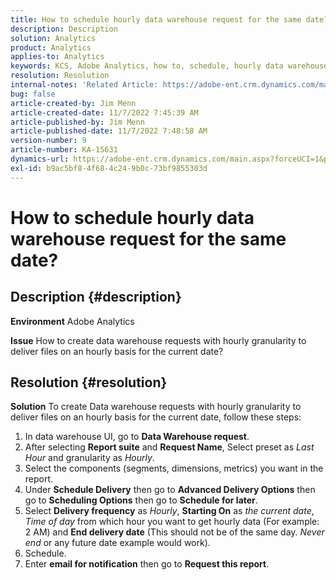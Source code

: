 ```yaml
---
title: How to schedule hourly data warehouse request for the same date?
description: Description
solution: Analytics
product: Analytics
applies-to: Analytics
keywords: KCS, Adobe Analytics, how to, schedule, hourly data warehouse request, same date
resolution: Resolution
internal-notes: 'Related Article: https://adobe-ent.crm.dynamics.com/main.aspx?appid=c8f3a4cd-a068-e911-a957-000d3a34e00b&pagetype=entityrecord&etn=knowledgearticle&id=b5d08a45-cea0-ea11-a812-000d3a303484'
bug: false
article-created-by: Jim Menn
article-created-date: 11/7/2022 7:45:39 AM
article-published-by: Jim Menn
article-published-date: 11/7/2022 7:48:58 AM
version-number: 9
article-number: KA-15631
dynamics-url: https://adobe-ent.crm.dynamics.com/main.aspx?forceUCI=1&pagetype=entityrecord&etn=knowledgearticle&id=f2576b26-705e-ed11-9561-6045bd0065f9
exl-id: b9ac5bf8-4f68-4c24-9b0c-73bf9855303d
---
```

# How to schedule hourly data warehouse request for the same date?

## Description {#description}


<b>Environment</b>
 Adobe Analytics

<b>Issue</b>
 How to create data warehouse requests with hourly granularity to deliver files on an hourly basis for the current date?


## Resolution {#resolution}


<b>Solution</b>
To create Data warehouse requests with hourly granularity to deliver files on an hourly basis for the current date, follow these steps:

1. In data warehouse UI, go to <b>Data Warehouse request</b>.
2. After selecting <b>Report suite</b> and <b>Request Name</b>, Select preset as *Last Hour* and granularity as *Hourly*.
3. Select the components (segments, dimensions, metrics) you want in the report.
4. Under <b>Schedule Delivery</b> then go to <b>Advanced Delivery Options</b> then go to <b>Scheduling Options</b> then go to <b>Schedule for later</b>.
5. Select <b>Delivery frequency</b> as *Hourly*, <b>Starting On</b> as *the current date*, *Time of day* from which hour you want to get hourly data (For example: 2 AM) and <b>End delivery date</b> (This should not be of the same day. *Never end* or any future date example would work).
6. Schedule.
7. Enter <b>email for notification</b> then go to <b>Request this report</b>.
